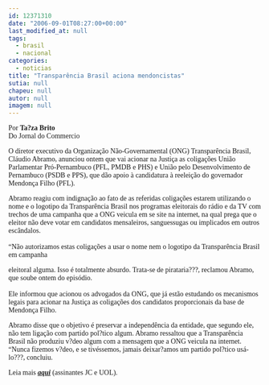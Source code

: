 ```yaml
---
id: 12371310
date: "2006-09-01T08:27:00+00:00"
last_modified_at: null
tags:
  - brasil
  - nacional
categories:
  - noticias
title: "Transparência Brasil aciona mendoncistas"
sutia: null
chapeu: null
autor: null
imagem: null
---
```

<p><P><FONT face=Verdana>Por <STRONG>Ta?za Brito</STRONG><BR>Do Jornal do Commercio</FONT></P></p>
<p><P><FONT face=Verdana>O diretor executivo da Organização Não-Governamental (ONG) Transparência Brasil, Cláudio Abramo, anunciou ontem que vai acionar na Justiça as coligações União Parlamentar Pró-Pernambuco (PFL, PMDB e PHS) e União pelo Desenvolvimento de Pernambuco (PSDB e PPS), que dão apoio à candidatura à reeleição do governador Mendonça Filho (PFL). </FONT></P></p>
<p><P><FONT face=Verdana>Abramo reagiu com indignação ao fato de as referidas coligações estarem utilizando o nome e o logotipo da Transparência Brasil nos programas eleitorais do rádio e da TV com trechos de uma campanha que a ONG veicula em se site na internet, na qual prega que o eleitor não deve votar em candidatos mensaleiros, sanguessugas ou implicados em outros escândalos.<BR><BR>“Não autorizamos estas coligações a usar o nome nem o logotipo da Transparência Brasil em campanha</p>
<p> eleitoral alguma. Isso é totalmente absurdo. Trata-se de pirataria???, reclamou Abramo, que soube ontem do episódio. <BR><BR>Ele informou que acionou os advogados da ONG, que já estão estudando os mecanismos legais para acionar na Justiça as coligações dos candidatos proporcionais da base de Mendonça Filho. </FONT></P></p>
<p><P><FONT face=Verdana>Abramo disse que o objetivo é preservar a independência da entidade, que segundo ele, não tem ligação com partido pol?tico algum. Abramo ressaltou que a Transparência Brasil não produziu v?deo algum com a mensagem que a ONG veicula na internet. “Nunca fizemos v?deo, e se tivéssemos, jamais deixar?amos um partido pol?tico usá-lo???, concluiu.</FONT></P></p>
<p><P><FONT face=Verdana>Leia mais <STRONG><EM><U><A href=\"https://jc3.uol.com.br/jornal/2006/09/01/not_199068.php\" target=_blank>aqui</A></U></EM></STRONG> (assinantes JC e UOL).</FONT></P> </p>
